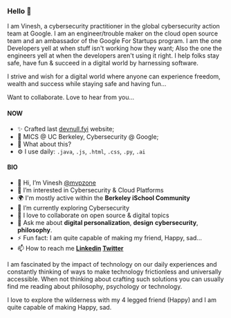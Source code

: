 ### Hello 👋

I am Vinesh, a cybersecurity practitioner in the global cybersecurity action team at Google. I am an engineer/trouble maker on the cloud open source team and an ambassador of the Google For Startups program. I am the one Developers yell at when stuff isn't working how they want; Also the one the engineers yell at when the developers aren't using it right. I help folks stay safe, have fun & succeed in a digital world by harnessing software.

I strive and wish for a digital world where anyone can experience freedom, wealth and success while staying safe and having fun…

Want to collaborate. Love to hear from you…

#### NOW

- ✨ Crafted last [devnull.fyi](https://devnull.fyi) website;
- 🏢 MICS @ UC Berkeley, Cybersecurity @ Google;
- 🍑 What about this?
- ⚙️ I use daily: `.java`, `.js`, `.html`, `.css`, `.py`, `.ai`

#### BIO

- 👋 Hi, I’m Vinesh [@mvpzone](https://github.com/mvpzone)
- 👀 I’m interested in Cybersecurity & Cloud Platforms
- 🌍 I'm mostly active within the **Berkeley iSchool Community**
- 🌱 I’m currently exploring Cybersecurity
- 💞️ I love to collaborate on open source & digital topics
- 💬 Ask me about **digital personalization**, **design** **cybersecurity**, **philosophy**.
- ⚡ Fun fact: I am quite capable of making my friend, Happy, sad...
- 📫 How to reach me **[Linkedin](https://www.linkedin.com/in/vineshpm/) [Twitter](https://twitter.com/mvpzone)**

I am fascinated by the impact of technology on our daily experiences and constantly thinking of ways to make technology frictionless and universally accessible. When not thinking about crafting such solutions you can usually find me reading about philosophy, psychology or technology.

I love to explore the wilderness with my 4 legged friend (Happy) and I am quite capable of making Happy, sad.

<!---
mvpzone/mvpzone is a ✨ special ✨ repository because its `README.md` (this file) appears on your GitHub profile.
You can click the Preview link to take a look at your changes.
--->
